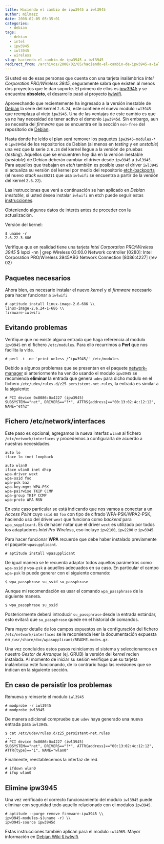 ```yaml
---
title: Haciendo el cambio de ipw3945 a iwl3945
author: milmazz
date: 2008-02-05 05:35:01
categories:
  - debian
tags:
  - debian
  - intel
  - ipw3945
  - iwl3945
  - wireless
slug: haciendo-el-cambio-de-ipw3945-a-iwl3945
redirect_from: /archivos/2008/02/05/haciendo-el-cambio-de-ipw3945-a-iwl3945/
---
```


Si usted es de esas personas que cuenta con una tarjeta inalámbrica _Intel Corporation PRO/Wireless 3945_, seguramente sabrá que existen al menos dos proyectos que le dan soporte. El primero de ellos es [ipw3945](http://ipw3945.sourceforge.net/) y se encuentra **obsoleto**, el desarrollo pasó al proyecto [iwlwifi](http://intellinuxwireless.org/).

Aprovechando que recientemente ha ingresado a la versión inestable de [Debian](http://www.debian.org/) la serie del kernel `2.6.24`, este contiene el nuevo modulo `iwl3945` que reemplaza al viejo `ipw3945`. Una de las ventajas de este cambio es que ya no hay necesidad de tener activo el demonio `ipw3945d`. Sin embargo, aun se necesita del _firmware_ que se encuentra en la sección `non-free` del repositorio de [Debian](http://www.debian.org/).

Hasta donde he leído el plan será remover los paquetes `ipw3945-modules-*` e `ipw3945d` de los repositorios de Debian (al menos en _testing_ y en _unstable_) una vez que la serie `2.6.24` del kernel llegue a la versión de pruebas (_testing_). Aquellos que se encuentren hoy día en la versión inestable (_unstable_) de Debian deberán cambiar el driver desde `ipw3945` a `iwl3945`. Para aquellos que trabajan en _etch_ también es posible usar el driver `iwl3945` si actualiza su versión del kernel por medio del repositorio [etch-backports](http://backports.org/) (el nuevo _stack_ `mac80211` que usa `iwlwifi` se encuentra a partir de la versión del kernel `2.6.22`).

Las instrucciones que verá a continuación se han aplicado en _Debian inestable_, si usted desea instalar `iwlwifi` en etch puede seguir estas [instrucciones](http://nanonanonano.net/linux/debian/iwlwifi).

Obteniendo algunos datos de interés antes de proceder con la actualización.

Versión del kernel:

    $ uname -r
    2.6.22-3-686

Verifique que en realidad tiene una tarjeta _Intel Corporation PRO/Wireless 3945_
    $ lspci -nn | grep Wireless
    03:00.0 Network controller [0280]: Intel Corporation PRO/Wireless 3945ABG Network Connection [8086:4227] (rev 02)

## Paquetes necesarios

Ahora bien, es necesario instalar el nuevo _kernel_ y el _firmware_ necesario para hacer funcionar a `iwlwifi`

    # aptitude install linux-image-2.6-686 \\
    linux-image-2.6.24-1-686 \\
    firmware-iwlwifi

## Evitando problemas

Verifique que no existe alguna entrada que haga referencia al modulo `ipw3945` en el fichero `/etc/modules`. Para ello recurrimos a **Perl** que nos facilita la vida.

    # perl -i -ne 'print unless /^ipw3945/' /etc/modules

Debido a algunos problemas que se presentan en el paquete [network-manager](http://packages.debian.org/network-manager) si anteriormente ha venido usando el modulo `ipw3945` se recomienda **eliminar** la entrada que genera `udev` para dicho modulo en el fichero `/etc/udev/rules.d/z25_persistent-net.rules`, la entrada es similar a la siguiente:

    # PCI device 0x8086:0x4227 (ipw3945)
    SUBSYSTEM=="net", DRIVERS=="?*", ATTRS{address}=="00:13:02:4c:12:12", NAME="eth2"

## Fichero /etc/network/interfaces

Este paso es opcional, agregamos la nueva interfaz `wlan0` al fichero `/etc/network/interfaces` y procedemos a configurarla de acuerdo a nuestras necesidades.

    auto lo
    iface lo inet loopback

    auto wlan0
    iface wlan0 inet dhcp
    wpa-driver wext
    wpa-ssid foo
    wpa-psk baz
    wpa-key-mgmt WPA-PSK
    wpa-pairwise TKIP CCMP
    wpa-group TKIP CCMP
    wpa-proto WPA RSN

En este caso particular se está indicando que nos vamos a conectar a un _Access Point_ cuyo `ssid` es `foo` con tipo de cifrado WPA-PSK/WPA2-PSK, haciendo uso del driver `wext` que funciona como _backend_ para `wpa_supplicant`. Es de hacer notar que el driver `wext` es utilizado por todos los adaptadores _Intel Pro Wireless_, eso incluye `ipw2100`, `ipw2200` e `ipw3945`.

Para hacer funcionar **WPA** recuerde que debe haber instalado previamente el paquete `wpasupplicant`.

    # aptitude install wpasupplicant

De igual manera se le recuerda adaptar todos aquellos parámetros como `wpa-ssid` y `wpa-psk` a aquellos adecuados en su caso. En particular el campo `wpa-psk` lo puede generar con el siguiente comando:

    $ wpa_passphrase su_ssid su_passphrase

Aunque mi recomendación es usar el comando `wpa_passphrase` de la siguiente manera.

    $ wpa_passphrase su_ssid

Posteriormente deberá introducir `su_passphrase` desde la entrada estándar, esto evitará que `su_passphrase` quede en el historial de comandos.

Para mayor detalle de los campos expuestos en la configuración del fichero `/etc/network/interfaces` se le recomienda leer la documentación expuesta en `/usr/share/doc/wpasupplicant/README.modes.gz`.

Una vez concluidos estos pasos reiniciamos el sistema y seleccionamos en nuestro _Gestor de Arranque_ (ej. GRUB) la versión del _kernel_ recien instalada. Al momento de iniciar su sesión verifique que su tarjeta inalámbrica esté funcionando, de lo contrario haga las revisiones que se indican en la siguiente sección.

## En caso de persistir los problemas

Remueva y reinserte el modulo `iwl3945`

    # modprobe -r iwl3945
    # modprobe iwl3945

De manera adicional compruebe que `udev` haya generado una nueva entrada para `iwl3945`.

    $ cat /etc/udev/rules.d/z25_persistent-net.rules
    ...
    # PCI device 0x8086:0x4227 (iwl3945)
    SUBSYSTEM=="net", DRIVERS=="?*", ATTR{address}=="00:13:02:4c:12:12", ATTR{type}=="1", NAME="wlan0"

Finalmente, reestablecemos la interfaz de red.

    # ifdown wlan0
    # ifup wlan0

## Elimine ipw3945

Una vez verificado el correcto funcionamiento del módulo `iwl3945` puede eliminar con seguridad todo aquello relacionado con el modulos `ipw3945`.

    # aptitude --purge remove firmware-ipw3945 \\
    ipw3945-modules-$(uname -r) \\
    ipw3945-source ipw3945d

Estas instrucciones también aplican para el modulo `iwl4965`. Mayor información en [Debian Wiki § iwlwifi](http://wiki.debian.org/iwlwifi).
